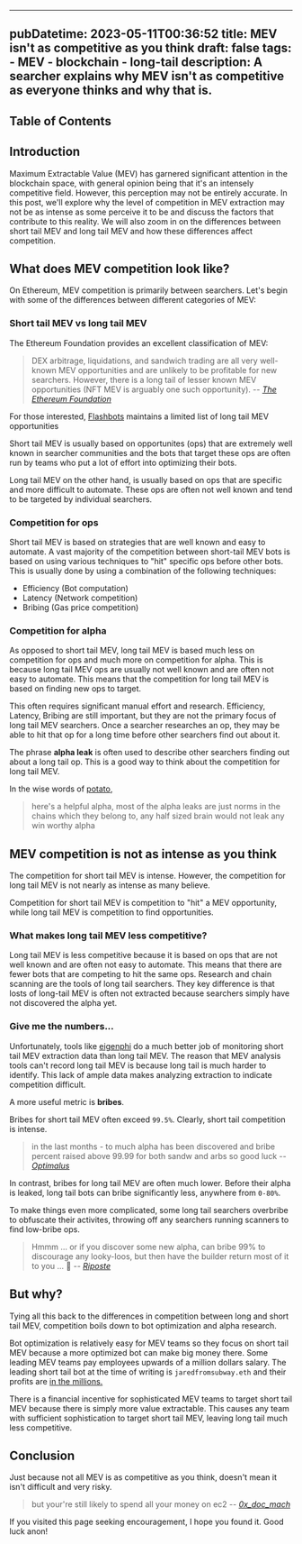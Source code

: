   ---
  pubDatetime: 2023-05-11T00:36:52
  title: MEV isn't as competitive as you think
  draft: false
  tags:
    - MEV
    - blockchain
    - long-tail
  description:
    A searcher explains why MEV isn't as competitive as everyone thinks and why that is.
  ---

  ## Table of Contents

  ## Introduction
  Maximum Extractable Value (MEV) has garnered significant attention in the blockchain space, with general opinion being that it's an intensely competitive field. However, this perception may not be entirely accurate. In this post, we'll explore why the level of competition in MEV extraction may not be as intense as some perceive it to be and discuss the factors that contribute to this reality. We will also zoom in on the differences between short tail MEV and long tail MEV and how these differences affect competition.

  ## What does MEV competition look like?
  On Ethereum, MEV competition is primarily between searchers. Let's begin with some of the differences between different categories of MEV:

  ### Short tail MEV vs long tail MEV
  The Ethereum Foundation provides an excellent classification of MEV:
  > DEX arbitrage, liquidations, and sandwich trading are all very well-known MEV opportunities and are unlikely to be profitable for new searchers. However, there is a long tail of lesser known MEV opportunities (NFT MEV is arguably one such opportunity).
  > -- <cite>[The Ethereum Foundation](https://ethereum.org/pl/developers/docs/mev/)</cite>

  For those interested, [Flashbots](https://github.com/flashbots/mev-job-board) maintains a limited list of long tail MEV opportunities

  Short tail MEV is usually based on opportunites (ops) that are extremely well known in searcher communities and the bots that target these ops are often run by teams who put a lot of effort into optimizing their bots.

  Long tail MEV on the other hand, is usually based on ops that are specific and more difficult to automate. These ops are often not well known and tend to be targeted by individual searchers.
  ### Competition for ops
  Short tail MEV is based on strategies that are well known and easy to automate. A vast majority of the competition between short-tail MEV bots is based on using various techniques to "hit" specific ops before other bots. This is usually done by using a combination of the following techniques:
  - Efficiency (Bot computation)
  - Latency (Network competition)
  - Bribing (Gas price competition)

  ### Competition for alpha
  As opposed to short tail MEV, long tail MEV is based much less on competition for ops and much more on competition for alpha. This is because long tail MEV ops are usually not well known and are often not easy to automate. This means that the competition for long tail MEV is based on finding new ops to target.

  This often requires significant manual effort and research. Efficiency, Latency, Bribing are still important, but they are not the primary focus of long tail MEV searchers. Once a searcher researches an op, they may be able to hit that op for a long time before other searchers find out about it.

  The phrase **alpha leak** is often used to describe other searchers finding out about a long tail op. This is a good way to think about the competition for long tail MEV.

  In the wise words of [potato](https://discordapp.com/users/956734875568853002), 
  > here's a helpful alpha, most of the alpha leaks are just norms in the chains which they belong to, any half sized brain would not leak any win worthy alpha 

  ## MEV competition is not as intense as you think
  The competition for short tail MEV is intense. However, the competition for long tail MEV is not nearly as intense as many believe.

  Competition for short tail MEV is competition to "hit" a MEV opportunity, while long tail MEV is competition to find opportunities.

  ### What makes long tail MEV less competitive?
  Long tail MEV is less competitive because it is based on ops that are not well known and are often not easy to automate. This means that there are fewer bots that are competing to hit the same ops. Research and chain scanning are the tools of long tail searchers. They key difference is that losts of long-tail MEV is often not extracted because searchers simply have not discovered the alpha yet.

  ### Give me the numbers...
  Unfortunately, tools like [eigenphi](https://eigenphi.io/) do a much better job of monitoring short tail MEV extraction data than long tail MEV. The reason that MEV analysis tools can't record long tail MEV is because long tail is much harder to identify. This lack of ample data makes analyzing extraction to indicate competition difficult.

  A more useful metric is **bribes**.

  Bribes for short tail MEV often exceed `99.5%`. Clearly, short tail competition is intense.

  > in the last months - to much alpha has been discovered and bribe percent raised above 99.99 for both sandw and arbs so good luck
  > -- <cite>[Optimalus](discordapp.com/users/808804389526700062)</cite>

  In contrast, bribes for long tail MEV are often much lower. Before their alpha is leaked, long tail bots can bribe significantly less, anywhere from `0-80%`.

  To make things even more complicated, some long tail searchers overbribe to obfuscate their activites, throwing off any searchers running scanners to find low-bribe ops.

  > Hmmm ... or if you discover some new alpha, can bribe 99% to discourage any looky-loos, but then have the builder return most of it to you ... 🧠
  > -- <cite>[Riposte](discordapp.com/users/777770061816922132)</cite>

  ## But why?
  Tying all this back to the differences in competition between long and short tail MEV, competition boils down to bot optimization and alpha research. 

  Bot optimization is relatively easy for MEV teams so they focus on short tail MEV because a more optimized bot can make big money there. Some leading MEV teams pay employees upwards of a million dollars salary. The leading short tail bot at the time of writing is `jaredfromsubway.eth` and their profits are [in the millions.](https://www.theblock.co/post/230218/jaredfromsubway-mev-bot)

  There is a financial incentive for sophisticated MEV teams to target short tail MEV because there is simply more value extractable. This causes any team with sufficient sophistication to target short tail MEV, leaving long tail much less competitive.

  ## Conclusion
  Just because not all MEV is as competitive as you think, doesn't mean it isn't difficult and very risky. 

  > but your're still likely to spend all your money on ec2
  > -- <cite>[0x_doc_mach](https://discordapp.com/users/904963180252499988)</cite>

  If you visited this page seeking encouragement, I hope you found it. Good luck anon!